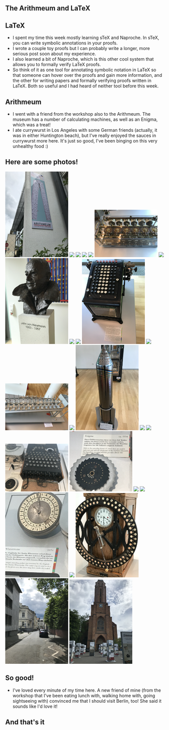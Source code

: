 ## The Arithmeum and LaTeX

## LaTeX
- I spent my time this week mostly learning sTeX and Naproche. In sTeX, you can write symbolic annotations in your proofs.
- I wrote a couple toy proofs but I can probably write a longer, more serious post soon about my experience.
- I also learned a bit of Naproche, which is this other cool system that allows you to formally verify LaTeX proofs.
- So think of it as one tool for annotating symbolic notation in LaTeX so that someone can hover over the proofs and gain
more information, and the other for writing papers and formally verifying proofs written in LaTeX. Both so useful and
I had heard of neither tool before this week.

## Arithmeum
- I went with a friend from the workshop also to the Arithmeum. The museum has a number of calculating machines, as well
as an Enigma, which was a treat!
- I ate currywurst in Los Angeles with some German friends (actually, it was in either Huntington beach), but I've really
enjoyed the sauces in currywurst more here. It's just so good, I've been binging on this very unhealthy food :)  

## Here are some photos!

<img src="/images1/Arithmeumsmall24/arith1.png" width="200">

<img src="/images1/Arithmeumsmall24/arith2.png" width="200">

<img src="/images1/Arithmeumsmall24/arith3.png" width="200">

<img src="/images1/Arithmeumsmall24/arith4.png" width="200">

<img src="/images1/Arithmeumsmall24/arith5.png" width="200">

<img src="/images1/Arithmeumsmall24/arith6.png" width="200">

<img src="/images1/Arithmeumsmall24/arith7.png" width="200">

<img src="/images1/Arithmeumsmall24/arith8.png" width="200">

<img src="/images1/Arithmeumsmall24/arith9.png" width="200">

<img src="/images1/Arithmeumsmall24/arith10.png" width="200">

<img src="/images1/Arithmeumsmall24/arith11.png" width="200">

<img src="/images1/Arithmeumsmall24/arith12.png" width="200">

<img src="/images1/Arithmeumsmall24/arith13.png" width="200">

<img src="/images1/Arithmeumsmall24/arith14.png" width="200">

<img src="/images1/Arithmeumsmall24/arith15.png" width="200">

<img src="/images1/Arithmeumsmall24/arith16.png" width="200">

<img src="/images1/Arithmeumsmall24/arith17.png" width="200">

<img src="/images1/Arithmeumsmall24/arith18.png" width="200">

<img src="/images1/Arithmeumsmall24/arith19.png" width="200">

<img src="/images1/Arithmeumsmall24/arith20.png" width="200">

<img src="/images1/Arithmeumsmall24/arith21.png" width="200">

<img src="/images1/Arithmeumsmall24/arith22.png" width="200">

<img src="/images1/Arithmeumsmall24/arith23.png" width="200">

<img src="/images1/Arithmeumsmall24/arith24.png" width="200">

<img src="/images1/Arithmeumsmall24/arith25.png" width="200">

<img src="/images1/Arithmeumsmall24/arith26.png" width="200">

## So good!
- I've loved every minute of my time here. A new friend of mine (from the workshop that I've been eating lunch with,
walking home with, going sightseeing with) convinced me that I should visit Berlin, too! She said it sounds like I'd love it!

## And that's it

